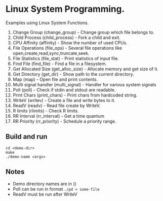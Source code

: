 # Linux System Programming.

Examples using Linux System Functions.

1. Change Group (change_group) - Change group which file belongs to.
2. Child Process (child_process) - Fork a child and exit.
3. CPU Affinity (affinity) - Show the number of used CPUs.
4. File Operations (file_ops) - Several file operations like open,create,read,sync,truncate,seek.
5. File Statistics (file_stat) - Print statistics of input file.
6. Find File (find_file) - Find a file in a filesystem.
7. Get Allocated Size (get_alloc_size) - Allocate memory and get size of it.
8. Get Directory (get_dir) - Show path to the current directory.
9. Map (map) - Open file and print contents.
10. Multi signal handler (multi_signal) - Handler for various system signals
11. Poll (poll) - Check if stdin and stdout are readable.
12. Print Chars (print_chars) - Print chars from hardcoded string.
13. WriteV (writev) - Create a file and write bytes to it.
14. ReadV (readv) - Read file create by WriteV.
15. R limits (rlimits) - Check R limits.
16. RR Interval (rr_interval) - Get a time quantum 
17. RR Priority (rr_priority) - Schedule a priority range.

## Build and run
```
cd <demo-dir>
make 
./demo-name <args>
```

## Notes
- Demo directory names are in ()
- Poll can be run in format ```./pd < some-file```
- ReadV must be run after WriteV